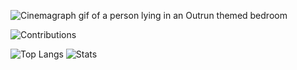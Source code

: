 <!--
**nimrc/nimrc** is a ✨ _special_ ✨ repository because its `README.md` (this file) appears on your GitHub profile.

Here are some ideas to get you started:

- 🔭 I’m currently working on ...
- 🌱 I’m currently learning ...
- 👯 I’m looking to collaborate on ...
- 🤔 I’m looking for help with ...
- 💬 Ask me about ...
- 📫 How to reach me: ...
- 😄 Pronouns: ...
- ⚡ Fun fact: ...
-->
![Cinemagraph gif of a person lying in an Outrun themed bedroom](https://i.imgur.com/ZDw8tlA.gif)

![Contributions](https://ssr-contributions-svg.vercel.app/_/nimrc?chart=3dbar&gap=0.6&scale=2&gradient=true&animation=mess&animation_duration=3&animation_loop=true&format=svg&weeks=40&theme=native)

![Top Langs](https://github-readme-stats.vercel.app/api/top-langs/?username=nimrc&hide=html)
![Stats](https://github-readme-stats.vercel.app/api?username=nimrc&show_icons=true&count_private=true&line_height=40)


